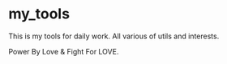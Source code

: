 # my_tools

This is my tools for daily work. All various of utils and interests.

Power By Love & Fight For LOVE.
